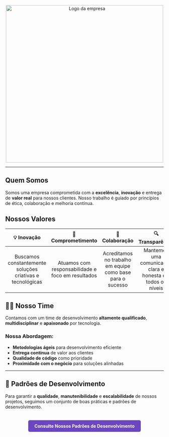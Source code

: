 <div align="center">
<img src="https://autocom3adm.com.br/Imagens/autocom.svg" alt="Logo da empresa" width="500"/>
</div>

---

##  Quem Somos

Somos uma empresa comprometida com a **excelência**, **inovação** e entrega de **valor real** para nossos clientes. Nosso trabalho é guiado por princípios de ética, colaboração e melhoria contínua.

##  Nossos Valores

| 💡 **Inovação** | 🤝 **Comprometimento** | 👥 **Colaboração** | 🔍 **Transparência** |
|:-------------:|:---------------------:|:------------------:|:--------------------:|
| Buscamos constantemente soluções criativas e tecnológicas | Atuamos com responsabilidade e foco em resultados | Acreditamos no trabalho em equipe como base para o sucesso | Mantemos uma comunicação clara e honesta em todos os níveis |

## 👨‍💻 Nosso Time

Contamos com um time de desenvolvimento **altamente qualificado**, **multidisciplinar** e **apaixonado** por tecnologia.

### Nossa Abordagem:

- **Metodologias ágeis** para desenvolvimento eficiente
- **Entrega contínua** de valor aos clientes
- **Qualidade de código** como prioridade
- **Proximidade com o negócio** para soluções alinhadas

---

## 📘 Padrões de Desenvolvimento

Para garantir a **qualidade**, **manutenibilidade** e **escalabilidade** de nossos projetos, seguimos um conjunto de boas práticas e padrões de desenvolvimento.

<div align="center">
  <a href="./padroes.md" style="display: inline-block; padding: 10px 20px; background-color: #6b46c1; color: white; text-decoration: none; border-radius: 5px; font-weight: bold; margin: 20px 0;">
    Consulte Nossos Padrões de Desenvolvimento
  </a>
</div>
